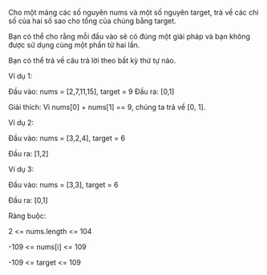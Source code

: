 Cho một mảng các số nguyên nums và một số nguyên target, trả về các chỉ số của hai số sao cho tổng của chúng bằng target.

Bạn có thể cho rằng mỗi đầu vào sẽ có đúng một giải pháp và bạn không được sử dụng cùng một phần tử hai lần.

Bạn có thể trả về câu trả lời theo bất kỳ thứ tự nào.

Ví dụ 1:

Đầu vào: nums = [2,7,11,15], target = 9
Đầu ra: [0,1]

Giải thích: Vì nums[0] + nums[1] == 9, chúng ta trả về [0, 1].

Ví dụ 2:

Đầu vào: nums = [3,2,4], target = 6

Đầu ra: [1,2]

Ví dụ 3:

Đầu vào: nums = [3,3], target = 6

Đầu ra: [0,1]

Ràng buộc:

2 <= nums.length <= 104

-109 <= nums[i] <= 109

-109 <= target <= 109
